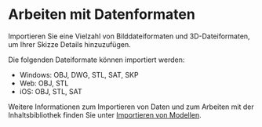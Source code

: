 # Arbeiten mit Datenformaten

Importieren Sie eine Vielzahl von Bilddateiformaten und 3D-Dateiformaten, um Ihrer Skizze Details hinzuzufügen.

Die folgenden Dateiformate können importiert werden:

* Windows: OBJ, DWG, STL, SAT, SKP
* Web: OBJ, STL
* iOS: OBJ, STL, SAT

Weitere Informationen zum Importieren von Daten und zum Arbeiten mit der Inhaltsbibliothek finden Sie unter [Importieren von Modellen](../formit-primer/part-i/import-export-and-content-library.md).

